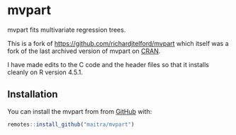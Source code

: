 
<!-- README.md is generated from README.Rmd. Please edit that file -->
mvpart
======

mvpart fits multivariate regression trees.

This is a fork of https://github.com/richardjtelford/mvpart which itself was a fork of the last archived version of mvpart on [CRAN](https://cran.r-project.org/src/contrib/Archive/mvpart/).

I have made edits to the C code and the header files so that it installs cleanly on R version 4.5.1.

Installation
------------

You can install the mvpart from from [GitHub](https://github.com/) with:

``` r
remotes::install_github("maitra/mvpart")
```
